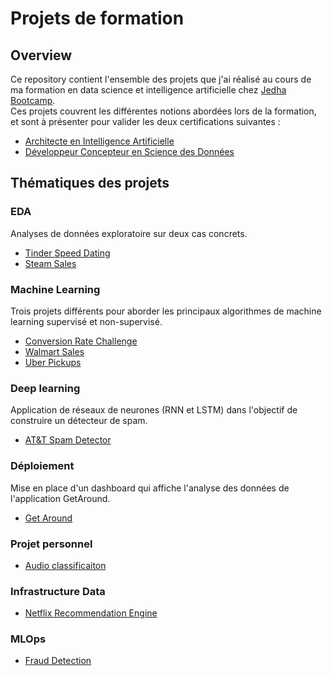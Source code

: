 # Projets de formation
## Overview
Ce repository contient l'ensemble des projets que j'ai réalisé au cours de ma formation en data science et intelligence artificielle chez [Jedha Bootcamp](https://www.jedha.co/).  
Ces projets couvrent les différentes notions abordées lors de la formation, et sont à présenter pour valider les deux certifications suivantes : 

- [Architecte en Intelligence Artificielle](https://www.francecompetences.fr/recherche/rncp/38777/)
- [Développeur Concepteur en Science des Données](https://www.francecompetences.fr/recherche/rncp/35288/)

## Thématiques des projets

### EDA
Analyses de données exploratoire sur deux cas concrets.
- [Tinder Speed Dating](/exploratory-data-analysis/speed-dating/README.md)
- [Steam Sales](/exploratory-data-analysis/steam-platform/README.md)

### Machine Learning
Trois projets différents pour aborder les principaux algorithmes de machine learning supervisé et non-supervisé.  
- [Conversion Rate Challenge](/machine-learning/conversion-rate/README.md)
- [Walmart Sales](/machine-learning/walmart-sales/README.md)
- [Uber Pickups](/machine-learning/uber-pickups/README.md)

### Deep learning
Application de réseaux de neurones (RNN et LSTM) dans l'objectif de construire un détecteur de spam.
- [AT&T Spam Detector](/deep-learning/README.md)  

### Déploiement
Mise en place d'un dashboard qui affiche l'analyse des données de l'application GetAround. 
- [Get Around](/deployment/README.md)

### Projet personnel
- [Audio classificaiton](/audio-classification/README.md)

### Infrastructure Data
- [Netflix Recommendation Engine](/data-infrastructure/README.md)

### MLOps
- [Fraud Detection](/mlops-pipeline/README.md)